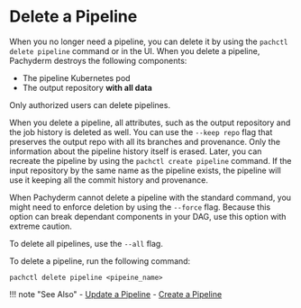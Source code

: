 # Delete a Pipeline

When you no longer need a pipeline, you can delete it by using the
`pachctl delete pipeline` command or in the UI. When
you delete a pipeline, Pachyderm destroys the following components:

* The pipeline Kubernetes pod
* The output repository **with all data**

Only authorized users can delete pipelines.

When you delete a pipeline, all attributes, such as the output repository
and the job history is deleted as well.
You can use the `--keep repo` flag that preserves the output repo with
all its branches and provenance. Only the information about the pipeline
history itself is erased. Later, you can recreate the pipeline by using
the `pachctl create pipeline` command. If the input repository by the same
name as the pipeline exists, the pipeline will use it
keeping all the commit history and provenance.

When Pachyderm cannot delete a pipeline with the standard command,
you might need to enforce deletion by using the `--force` flag. Because this
option can break dependant components in your DAG, use this option with
extreme caution.

To delete all pipelines, use the `--all` flag.

To delete a pipeline, run the following command:

```shell
pachctl delete pipeline <pipeine_name>
```

!!! note "See Also"
    - [Update a Pipeline](../updating_pipelines/)
    - [Create a Pipeline](../create-pipeline/)
